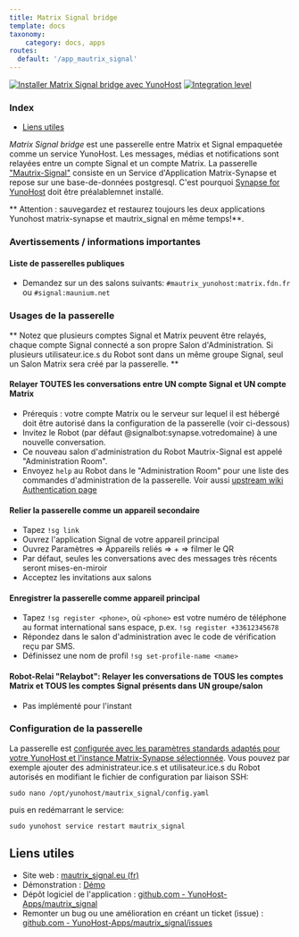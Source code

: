 ```yaml
---
title: Matrix Signal bridge
template: docs
taxonomy:
    category: docs, apps
routes:
  default: '/app_mautrix_signal'
---
```


[![Installer Matrix Signal bridge avec YunoHost](https://install-app.yunohost.org/install-with-yunohost.svg)](https://install-app.yunohost.org/?app=mautrix_signal) [![Integration level](https://dash.yunohost.org/integration/mautrix_signal.svg)](https://dash.yunohost.org/appci/app/mautrix_signal)

### Index

- [Liens utiles](#liens-utiles)

*Matrix Signal bridge* est une passerelle entre Matrix et Signal empaquetée comme un service YunoHost. Les messages, médias et notifications sont relayées entre un compte Signal et un compte Matrix. 
La passerelle ["Mautrix-Signal"](https://docs.mau.fi/bridges/python/signal/index.html) consiste en un Service d'Application Matrix-Synapse et repose sur une base-de-données postgresql. C'est pourquoi [Synapse for YunoHost](https://github.com/YunoHost-Apps/synapse_ynh) doit être préalablemnet installé.

** Attention : sauvegardez et restaurez toujours les deux applications Yunohost matrix-synapse et mautrix_signal en même temps!**.

### Avertissements / informations importantes

#### Liste de passerelles publiques

* Demandez sur un des salons suivants: `#mautrix_yunohost:matrix.fdn.fr` ou `#signal:maunium.net`

### Usages de la passerelle
** Notez que plusieurs comptes Signal et Matrix peuvent être relayés, chaque compte Signal connecté a son propre Salon d'Administration. Si plusieurs utilisateur.ice.s du Robot sont dans un même groupe Signal, seul un Salon Matrix sera créé par la passerelle. **

#### Relayer TOUTES les conversations entre UN compte Signal et UN compte Matrix
* Prérequis : votre compte Matrix ou le serveur sur lequel il est hébergé doit être autorisé dans la configuration de la passerelle (voir ci-dessous)
* Invitez le Robot (par défaut @signalbot:synapse.votredomaine) à une nouvelle conversation.
* Ce nouveau salon d'administration du Robot Mautrix-Signal est appelé "Administration Room".
* Envoyez ``help`` au Robot dans le "Administration Room" pour une liste des commandes d'administration de la passerelle.
Voir aussi [upstream wiki Authentication page](https://docs.mau.fi/bridges/python/signal/authentication.html)

#### Relier la passerelle comme un appareil secondaire
* Tapez ``!sg link``
* Ouvrez l'application Signal de votre appareil principal
* Ouvrez Paramètres => Appareils reliés => + => filmer le QR
* Par défaut, seules les conversations avec des messages très récents seront mises-en-miroir
* Acceptez les invitations aux salons

#### Enregistrer la passerelle comme appareil principal
* Tapez ``!sg register <phone>``, où ``<phone>`` est votre numéro de téléphone au format international sans espace, p.ex. ``!sg register +33612345678``
* Répondez dans le salon d'administration avec le code de vérification reçu par SMS.
* Définissez une nom de profil ``!sg set-profile-name <name>``

#### Robot-Relai "Relaybot": Relayer les conversations de TOUS les comptes Matrix et TOUS les comptes Signal présents dans UN groupe/salon
* Pas implémenté pour l'instant

### Configuration de la passerelle

La passerelle est [configurée avec les paramètres standards adaptés pour votre YunoHost et l'instance Matrix-Synapse sélectionnée](https://github.com/YunoHost-Apps/mautrix_signal_ynh/blob/master/conf/config.yaml). Vous pouvez par exemple ajouter des administrateur.ice.s et utilisateur.ice.s du Robot autorisés en modifiant le fichier de configuration par liaison SSH: 
```
sudo nano /opt/yunohost/mautrix_signal/config.yaml
```
puis en redémarrant le service: 
```
sudo yunohost service restart mautrix_signal
```

## Liens utiles

+ Site web : [mautrix_signal.eu (fr)](https://mautrix_signal.eu/site/fr/)
+ Démonstration : [Démo](https://demo.mautrix_signal.eu/login)
+ Dépôt logiciel de l'application : [github.com - YunoHost-Apps/mautrix_signal](https://github.com/YunoHost-Apps/mautrix_signal_ynh)
+ Remonter un bug ou une amélioration en créant un ticket (issue) : [github.com - YunoHost-Apps/mautrix_signal/issues](https://github.com/YunoHost-Apps/mautrix_signal_ynh/issues)
